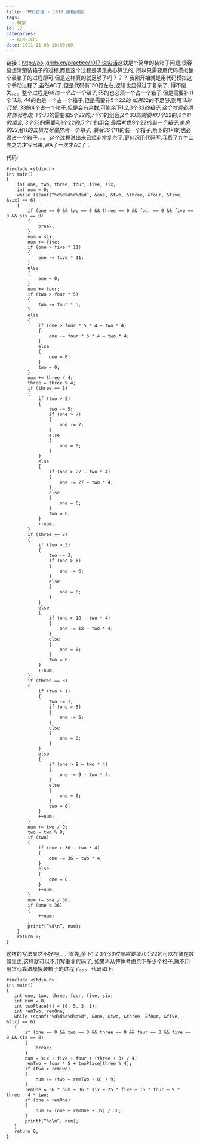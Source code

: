 ```yaml
---
title: 'POJ百练 - 1017:装箱问题'
tags:
  - 模拟
id: 72
categories:
  - ACM-ICPC
date: 2011-11-08 10:00:00
---
```


链接：[http://poj.grids.cn/practice/1017
](http://poj.grids.cn/practice/1017)[
说实话](http://poj.grids.cn/practice/1017)这就是个简单的装箱子问题,很容易想清楚装箱子的过程,而且这个过程是满足贪心算法的,
所以只需要用代码模拟整个装箱子的过程即可,但是这样真的就足够了吗？？？
我刚开始就是用代码模拟这个手动过程了,虽然AC了,但是代码有150行左右,逻辑也显得过于复杂了,
得不偿失。。。整个过程是6*6的一个占一个箱子,5*5的也必须一个占一个箱子,但是需要补11个1*1的,
4*4的也是一个占一个箱子,但是需要补5个2*2的,如果2*2的不足够,则用1*1的代替,
3*3的4个占一个箱子,但是会有余数,可能余下1,2,3个3*3的箱子,这个时候必须非情况考虑,
1个3*3的需要和5个2*2的,7个1*1的组合,2个3*3的需要和3个2*2的,6个1*1的组合,
3个3*3的需要和1个2*2的,5个1*1的组合,最后考虑9个2*2的装一个箱子,多余的2*2用1*1的去填充尽量挤满一个箱子,
最后36个1*1的装一个箱子,余下的1*1的也必须占一个箱子。。。
这个过程说出来已经非常复杂了,更何况用代码写,我费了九牛二虎之力才写出来,WA了一次才AC了...

代码:
``` stylus
#include <stdio.h>
int main()
{
    int one, two, three, four, five, six;
    int num = 0;
    while (scanf(“%d%d%d%d%d%d”, &one, &two, &three, &four, &five, &six) == 6)
    {
        if (one == 0 && two == 0 && three == 0 && four == 0 && five == 0 && six == 0)
        {
            break;
        }
        num = six;
        num += five;
        if (one > five * 11)
        {
            one -= five * 11;
        }
        else
        {
            one = 0;
        }
        num += four;
        if (two > four * 5)
        {
            two -= four * 5;
        }
        else
        {
            if (one > four * 5 * 4 – two * 4)
            {
                one -= four * 5 * 4 – two * 4;
            }
            else
            {
                one = 0;
            }
            two = 0;
        }
        num += three / 4;
        three = three % 4;
        if (three == 1)
        {
            if (two > 5)
            {
                two -= 5;
                if (one > 7)
                {
                    one -= 7;
                }
                else
                {
                    one = 0;
                }
            }
            else
            {
                if (one > 27 – two * 4)
                {
                    one -= 27 – two * 4;
                }
                else
                {
                    one = 0;
                }
                two = 0;
            }
            ++num;
        }
        if (three == 2)
        {
            if (two > 3)
            {
                two -= 3;
                if (one > 6)
                {
                    one -= 6;
                }
                else
                {
                    one = 0;
                }
            }
            else
            {
                if (one > 18 – two * 4)
                {
                    one -= 18 – two * 4;
                }
                else
                {
                    one = 0;
                }
                two = 0;
            }
            ++num;
        }
        if (three == 3)
        {
            if (two > 1)
            {
                two -= 1;
                if (one > 5)
                {
                    one -= 5;
                }
                else
                {
                    one = 0;
                }
            }
            else
            {
                if (one > 9 – two * 4)
                {
                    one -= 9 – two * 4;
                }
                else
                {
                    one = 0;
                }
                two = 0;
            }
            ++num;
        }
        num += two / 9;
        two = two % 9;
        if (two)
        {
            if (one > 36 – two * 4)
            {
                one -= 36 – two * 4;
            }
            else
            {
                one = 0;
            }
            ++num;
        }
        num += one / 36;
        if (one % 36)
        {
            ++num;
        }
        printf(“%d\n”, num);
    }
    return 0;
}
```

这样的写法显然不好吧。。。首先,余下1,2,3个3*3时候需要填几个2*2的可以存储在数组里面,这样就可以不用写重复代码了,
如果再从整体考虑余下多少个格子,就不用用贪心算法模拟装箱子的过程了。。。
代码如下:
 ``` stylus
#include <stdio.h>
int main()
{
    int one, two, three, four, five, six;
    int num = 0;
    int twoPlace[4] = {0, 5, 3, 1};
    int remTwo, remOne;
    while (scanf("%d%d%d%d%d%d", &one, &two, &three, &four, &five, &six) == 6)
    {
        if (one == 0 && two == 0 && three == 0 && four == 0 && five == 0 && six == 0)
        {
            break;
        }
        num = six + five + four + (three + 3) / 4;
        remTwo = four * 5 + twoPlace[three % 4];
        if (two > remTwo)
        {
            num += (two – remTwo + 8) / 9;
        }
        remOne = 36 * num – 36 * six – 25 * five – 16 * four – 9 * three – 4 * two;
        if (one > remOne)
        {
            num += (one – remOne + 35) / 36;
        }
        printf(“%d\n”, num);
    }
    return 0;
}
```